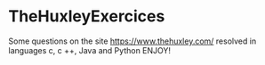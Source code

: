 # TheHuxleyExercices
 Some questions on the site https://www.thehuxley.com/ resolved in languages c, c ++, Java and Python
ENJOY!

